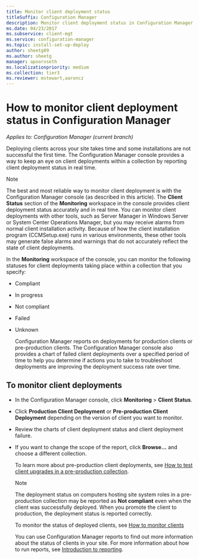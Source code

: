 ```yaml
---
title: Monitor client deployment status
titleSuffix: Configuration Manager
description: Monitor client deployment status in Configuration Manager.
ms.date: 04/23/2017
ms.subservice: client-mgt
ms.service: configuration-manager
ms.topic: install-set-up-deploy
author: sheetg09
ms.author: sheetg
manager: apoorvseth
ms.localizationpriority: medium
ms.collection: tier3
ms.reviewer: mstewart,aaroncz 
---
```

# How to monitor client deployment status in Configuration Manager

*Applies to: Configuration Manager (current branch)*

Deploying clients across your site takes time and some installations are not successful the first time. The Configuration Manager console provides a way to keep an eye on client deployments within a collection by reporting client deployment status in real time.  

> [!NOTE]  
>  The best and most reliable way to monitor client deployment is with the Configuration Manager console (as described in this article). The **Client Status** section of the **Monitoring** workspace in the console provides client deployment status accurately and in real time. You can monitor client deployments with other tools, such as Server Manager  in Windows Server or System Center Operations Manager, but you may receive alarms from normal client installation activity. Because of how the client installation program (CCMSetup.exe) runs in various environments, these other tools may generate false alarms and warnings that do not accurately reflect the state of client deployments.  

 In the **Monitoring** workspace of the console, you can monitor the following statuses for client deployments taking place within a collection that you specify:  

- Compliant  

- In progress  

- Not compliant  

- Failed  

- Unknown  

  Configuration Manager reports on deployments for production clients or pre-production clients. The Configuration Manager console also provides a chart of failed client deployments over a specified period of time to help you determine if actions you to take to troubleshoot deployments are improving the deployment success rate over time.  

## To monitor client deployments  

- In the Configuration Manager console, click **Monitoring** > **Client Status**.  

- Click **Production Client Deployment** or **Pre-production Client Deployment** depending on the version of client you want to monitor.  

- Review the charts of client deployment status and client deployment failure.  

- If you want to change the scope of the report, click **Browse...** and choose a different collection.  

  To learn more about pre-production client deployments, see [How to test client upgrades in a pre-production collection](../../../core/clients/manage/upgrade/test-client-upgrades.md).

  > [!NOTE]
  > The deployment status on computers hosting site system roles in a pre-production collection may be reported as **Not compliant** even when the client was successfully deployed. When you promote the client to production, the deployment status is reported correctly.   

  To monitor the status of deployed clients, see [How to monitor clients](../../../core/clients/manage/monitor-clients.md)  

  You can use Configuration Manager reports to find out more information about the status of clients in your site. For more information about how to run reports, see [Introduction to reporting](../../servers/manage/introduction-to-reporting.md).  
